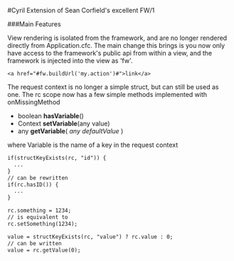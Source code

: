 #Cyril
Extension of Sean Corfield's excellent FW/1 

###Main Features

View rendering is isolated from the framework, and are no longer rendered directly from Application.cfc. 
The main change this brings is you now only have access to the framework's public api from within a view, 
and the framework is injected into the view as 'fw'. 

```
<a href="#fw.buildUrl('my.action')#">link</a>
```


The request context is no longer a simple struct, but can still be used as one. 
The rc scope now has a few simple methods implemented with onMissingMethod
  * boolean **hasVariable**()
  * Context **setVariable**(any value)
  * any **getVariable**( *any defaultValue* )
  
  where Variable is the name of a key in the request context

```coldfusion
if(structKeyExists(rc, "id")) {
  ...
}
// can be rewritten
if(rc.hasID()) {
  ...
}

rc.something = 1234;
// is equivalent to
rc.setSomething(1234);

value = structKeyExists(rc, "value") ? rc.value : 0;
// can be written
value = rc.getValue(0);
```
